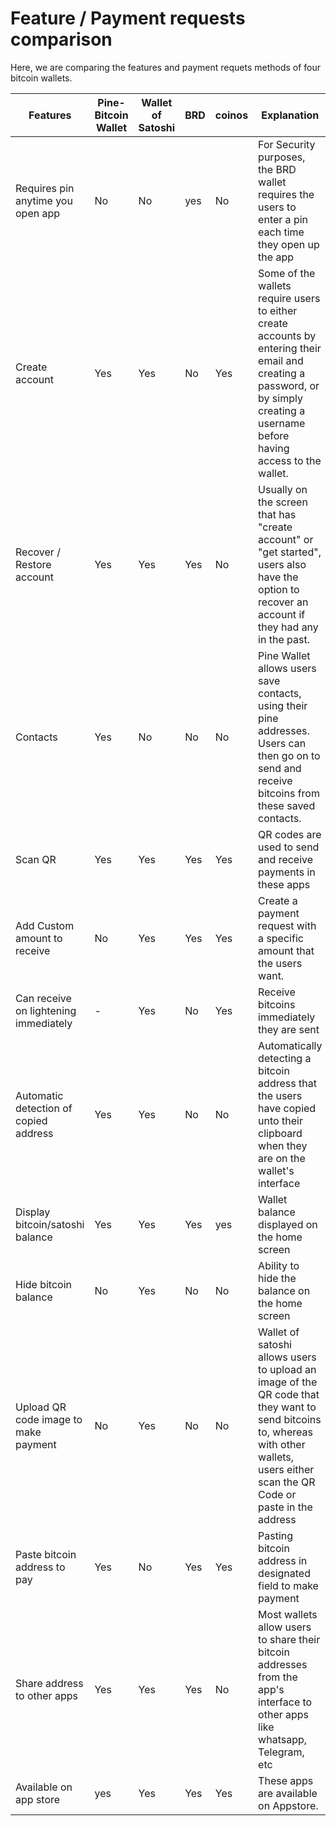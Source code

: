 # Feature / Payment requests comparison

Here, we are comparing the features and payment requets methods of four bitcoin wallets.

| Features                              | Pine- Bitcoin Wallet | Wallet of Satoshi | BRD  | coinos | Explanation                                                  |
| ------------------------------------- | -------------------- | ----------------- | ---- | ------ | ------------------------------------------------------------ |
| Requires pin anytime you open app     | No                   | No                | yes  | No     | For Security purposes, the BRD wallet requires the users to enter a pin each time  they open up the app |
| Create account                        | Yes                  | Yes               | No   | Yes    | Some of the wallets require users to either create accounts by entering their email and  creating a password, or by simply creating a username before having access to the wallet. |
| Recover / Restore account             | Yes                  | Yes               | Yes  | No     | Usually on the screen that has "create account" or "get started", users also have the option to  recover an account if they had any in the past. |
| Contacts                              | Yes                  | No                | No   | No     | Pine Wallet allows users save contacts, using their pine addresses. Users can then go on to send and receive bitcoins from these saved contacts. |
| Scan QR                               | Yes                  | Yes               | Yes  | Yes    | QR codes are used to send and receive payments in these apps |
| Add Custom amount to receive          | No                   | Yes               | Yes  | Yes    | Create a payment request with a specific amount that the users want. |
| Can receive on lightening immediately | -                    | Yes               | No   | Yes    | Receive bitcoins immediately they are sent                   |
| Automatic detection of copied address | Yes                  | Yes               | No   | No     | Automatically detecting a bitcoin address that the users have copied unto their clipboard when  they are on the wallet's interface |
| Display bitcoin/satoshi balance       | Yes                  | Yes               | Yes  | yes    | Wallet balance displayed on the home screen                  |
| Hide bitcoin balance                  | No                   | Yes               | No   | No     | Ability to hide the balance on the home screen               |
| Upload QR code image to make payment  | No                   | Yes               | No   | No     | Wallet of satoshi allows users to upload an image of the QR code that they want to send bitcoins to, whereas with other wallets, users either scan the QR Code or paste in the address |
| Paste bitcoin address to pay          | Yes                  | No                | Yes  | Yes    | Pasting bitcoin address in designated field to make payment  |
| Share address to other apps           | Yes                  | Yes               | Yes  | No     | Most wallets allow users to share their bitcoin addresses from the app's interface to  other apps like whatsapp, Telegram, etc |
| Available on app store                | yes                  | Yes               | Yes  | Yes    | These apps are available on Appstore.                        |